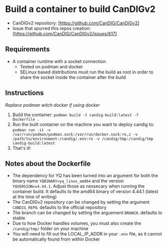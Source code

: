# Build a container to build CanDIGv2

- CanDIGv2 repository: [https://github.com/CanDIG/CanDIGv2]
- Issue that spurred this repos creation: [https://github.com/CanDIG/CanDIGv2/issues/617]

## Requirements

- A container runtime with a socket connection
  - Tested on podman and docker
  - SELinux based distributions must run the build as root in order to share the
    socket inside the container after the build

## Instructions

*Replace podman witch docker if using docker*

1. Build the container: `podman build -t candig-build:latest -f Dockerfile .`
2. Run the built container on the machine you want to deploy candig to: `podman run -it -v /var/run/podman/podman.sock:/var/run/docker.sock:ro,z -v /path/to/environment:/candig/.env:ro -v /candig/tmp:/candig/tmp candig-build:latest`
3. That's it!

## Notes about the Dockerfile

- The dependency for YQ has been turned into an argument for both the binary name `YQBINARY=yq_linux_amd64` and the version `YQVERSION=v4.44.1`. Adjust those as nessecary when running the container build.
  It defaults to the amd64 binary of version 4.44.1 (latest at the time of writing)
- The CanDIGv2 repository can be changed by setting the argument `CANDIG_REPO`. defaults to the official repository
- The branch can be changed by setting the arguement `BRANCH`. defaults to stable
- Due to how Docker handles volumes, you must also create the `/candig/tmp/` folder on your machine
- You will need to fill out the LOCAL_IP_ADDR in your `.env` file, as it cannot be automatically found from within Docker


